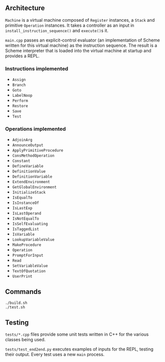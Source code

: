 ## Architecture

`Machine` is a virtual machine composed of `Register` instances, a `Stack` and primitive `Operation` instances. It takes a controller as an input in `install_instruction_sequence()` and `execute()`s it.

`main.cpp` passes an explicit-control evaluator (an implementation of Scheme written for this virtual machine) as the instruction sequence. The result is a Scheme interpreter that is loaded into the virtual machine at startup and provides a REPL.

### Instructions implemented

- `Assign`
- `Branch`
- `Goto`
- `LabelNoop `
- `Perform`
- `Restore`
- `Save`
- `Test`

### Operations implemented

- `AdjoinArg`
- `AnnounceOutput`
- `ApplyPrimitiveProcedure`
- `ConsMethodOperation`
- `Constant`
- `DefineVariable`
- `DefinitionValue`
- `DefinitionVariable`
- `ExtendEnvironment`
- `GetGlobalEnvironment`
- `InitializeStack`
- `IsEqualTo`
- `IsInstanceOf`
- `IsLastExp`
- `IsLastOperand`
- `IsNotEqualTo`
- `IsSelfEvaluating`
- `IsTaggedList`
- `IsVariable`
- `LookupVariableValue`
- `MakeProcedure`
- `Operation`
- `PromptForInput`
- `Read`
- `SetVariableValue`
- `TextOfQuotation`
- `UserPrint`

## Commands

```
./build.sh
./test.sh
```

## Testing

`tests/*.cpp` files provide some unit tests written in C++ for the various classes being used.

`tests/test_end2end.py` executes examples of inputs for the REPL, testing their output. Every test uses a new `main` process.

